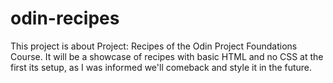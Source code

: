 # odin-recipes
This project is about Project: Recipes of the Odin Project Foundations Course.
It will be a showcase of recipes with basic HTML and no CSS at the first its setup, as I was informed we'll comeback and style it in the future.